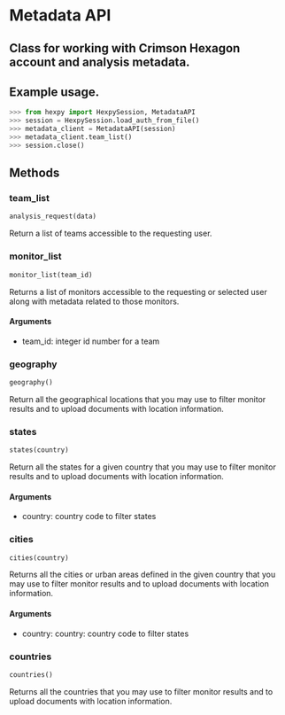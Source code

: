 Metadata API
============

## Class for working with Crimson Hexagon account and analysis metadata.

## Example usage.

```python
>>> from hexpy import HexpySession, MetadataAPI
>>> session = HexpySession.load_auth_from_file()
>>> metadata_client = MetadataAPI(session)
>>> metadata_client.team_list()
>>> session.close()
```

## Methods

### team_list
```python
analysis_request(data)
```
Return a list of teams accessible to the requesting user.

### monitor_list
```python
monitor_list(team_id)
```
Returns a list of monitors accessible to the requesting or selected user along with metadata related to those monitors.

#### Arguments
* team_id: integer id number for a team

### geography
```python
geography()
```
Return all the geographical locations that you may use to filter monitor results and to upload documents with location information.

### states
```python
states(country)
```
Return all the states for a given country that you may use to filter monitor results and to upload documents with location information.

#### Arguments
* country: country code to filter states

### cities
```python
cities(country)
```
Returns all the cities or urban areas defined in the given country that you may use to filter monitor results and to upload documents with location information. 

#### Arguments
* country: country: country code  to filter states

### countries
```python
countries()
```
Returns all the countries that you may use to filter monitor results and to upload documents with location information.
